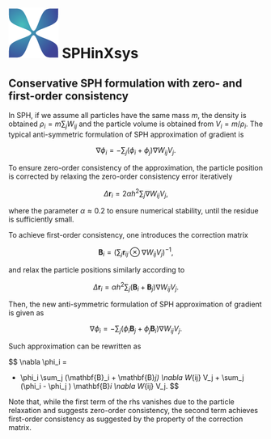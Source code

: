 # ![](../../assets/logo.png) SPHinXsys

## Conservative SPH formulation with zero- and first-order consistency

In SPH, if we assume all particles have the same mass $m$, 
the density is obtained $\rho_i = m \sum_j W_{ij}$ and 
the particle volume is obtained from $V_i = m/ \rho_i$.
The typical anti-symmetric formulation of SPH approximation of gradient is

$$
\nabla \phi_i = - \sum_j 
(\phi_i + \phi_j)  \nabla W_{ij} V_j.
$$

To ensure zero-order consistency of the approximation, 
the particle position is corrected by relaxing the zero-order 
consistency error iteratively

$$
\Delta \mathbf{r}_i = 2 \alpha h^2 \sum_j  \nabla W_{ij} V_j,
$$

where the parameter $\alpha \approx 0.2$ to ensure numerical stability, 
until the residue is sufficiently small.

To achieve first-order consistency, one introduces the correction matrix

$$
\mathbf{B}_i = \left(\sum_j \mathbf{r}_{ij} \otimes \nabla W_{ij} V_j \right)^{-1},
$$

and relax the particle positions similarly according to 

$$
\Delta \mathbf{r}_i = \alpha h^{2} 
\sum_j (\mathbf{B}_i + \mathbf{B}_j) \nabla W_{ij} V_j.
$$

Then, the new anti-symmetric formulation of SPH approximation of gradient is given as

$$
\nabla \phi_i = - \sum_j 
(\phi_i \mathbf{B}_j + \phi_j \mathbf{B}_i)  \nabla W_{ij} V_j.
$$

Such approximation can be rewritten as 

$$
\nabla \phi_i = 
- \phi_i \sum_j (\mathbf{B}_i + \mathbf{B}_j)  \nabla W_{ij} V_j +
\sum_j (\phi_i - \phi_j ) \mathbf{B}_i \nabla W_{ij} V_j.
$$

Note that, while the first term of the rhs vanishes due to the particle relaxation
and suggests zero-order consistency, 
the second term achieves first-order consistency 
as suggested by the property of the correction matrix.
